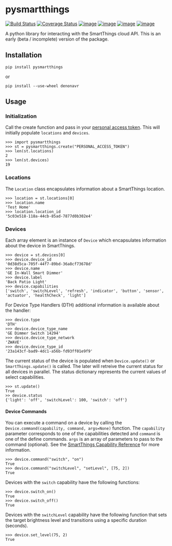 # pysmartthings
[![Build Status](https://travis-ci.org/andrewsayre/pysmartthings.svg?branch=master)](https://travis-ci.org/andrewsayre/pysmartthings)
[![Coverage Status](https://coveralls.io/repos/github/andrewsayre/pysmartthings/badge.svg?branch=master)](https://coveralls.io/github/andrewsayre/pysmartthings?branch=master)
[![image](https://img.shields.io/pypi/v/pysmartthings.svg)](https://pypi.org/project/pysmartthings/)
[![image](https://img.shields.io/pypi/pyversions/pysmartthings.svg)](https://pypi.org/project/pysmartthings/)
[![image](https://img.shields.io/pypi/l/pysmartthings.svg)](https://pypi.org/project/pysmartthings/)
[![image](https://img.shields.io/badge/Reviewed_by-Hound-8E64B0.svg)](https://houndci.com)

A python library for interacting with the SmartThings cloud API.  This is an early (beta / incomplete) version of the package.
## Installation
```commandline
pip install pysmartthings
```
or
```commandline
pip install --use-wheel denonavr
```
## Usage
### Initialization
Call the create function and pass in your [personal access token](https://account.smartthings.com/tokens).  This will initially populate `locations` and `devices`.
```
>>> import pysmartthings
>>> st = pysmartthings.create("PERSONAL_ACCESS_TOKEN")
>>> len(st.locations)
2
>>> len(st.devices)
19
```
### Locations
The `Location` class encapsulates information about a SmartThings location.
```
>>> location = st.locations[0]
>>> location.name
'Test Home'
>>> location.location_id
'5c03e518-118a-44cb-85ad-7877d0b302e4' 
```
### Devices
Each array element is an instance of `Device` which encapsulates information about the device in SmartThings.
```
>>> device = st.devices[0]
>>> device.device_id
'0d38d5ca-705f-44f7-89bd-36a8cf73678d'
>>> device.name
'GE In-Wall Smart Dimmer'
>>> device.label
'Back Patio Light'
>>> device.capabilities
['switch', 'switchLevel', 'refresh', 'indicator', 'button', 'sensor', 'actuator', 'healthCheck', 'light']
```
For Device Type Handlers (DTH) additional information is available about the handler:
```
>>> device.type
'DTH'
>>> device.device_type_name
'GE Dimmer Switch 14294'
>>> device.device_type_network
'ZWAVE'
>>> device.device_type_id
'23a143cf-bad9-4dc1-a56b-fd93ff01e9f9'
```
The current status of the device is populated when `Device.update()` or `SmartThings.update()` is called.  The later will retreive the current status for all devices in parallel.  The status dictionary represents the current values of select capabilities.
```
>>> st.update()
True
>> device.status
{'light': 'off', 'switchLevel': 100, 'switch': 'off'}
```
#### Device Commands
You can execute a command on a device by calling the `Device.command(capability, command, args=None)` function.  The `capability` parameter corresponds to one of the capabilities detected and `command` is one of the define commands. `args` is an array of parameters to pass to the command (optional).  See the [SmartThings Capability Reference](https://smartthings.developer.samsung.com/develop/api-ref/capabilities.html) for more information.
```
>>> device.command("switch", "on")
True
>>> device.command("switchLevel", "setLevel", [75, 2])
True
```
Devices with the `switch` capability have the following functions:
```
>>> device.switch_on()
True
>>> device.switch_off()
True
```
Devices with the `switchLevel` capability have the following function that sets the target brightness level and transitions using a specific duration (seconds).
```
>>> device.set_level(75, 2)
True
```